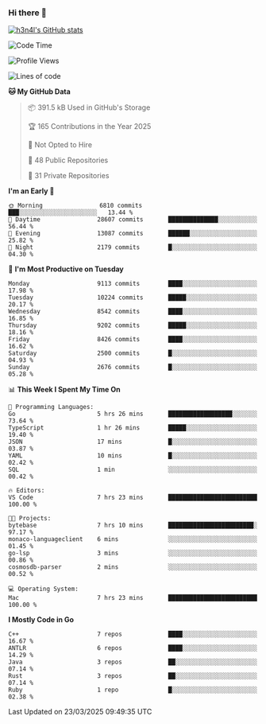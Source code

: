 ### Hi there 👋

[![h3n4l's GitHub stats](https://github-readme-stats.vercel.app/api?username=h3n4l&count_private=true&show_icons=true&theme=radical)](https://github.com/h3n4l/github-readme-stats)

<!--START_SECTION:waka-->
![Code Time](http://img.shields.io/badge/Code%20Time-2%2C104%20hrs%2044%20mins-blue)

![Profile Views](http://img.shields.io/badge/Profile%20Views-0-blue)

![Lines of code](https://img.shields.io/badge/From%20Hello%20World%20I%27ve%20Written-16.7%20million%20lines%20of%20code-blue)

**🐱 My GitHub Data** 

> 📦 391.5 kB Used in GitHub's Storage 
 > 
> 🏆 165 Contributions in the Year 2025
 > 
> 🚫 Not Opted to Hire
 > 
> 📜 48 Public Repositories 
 > 
> 🔑 31 Private Repositories 
 > 
**I'm an Early 🐤** 

```text
🌞 Morning                6810 commits        ███░░░░░░░░░░░░░░░░░░░░░░   13.44 % 
🌆 Daytime                28607 commits       ██████████████░░░░░░░░░░░   56.44 % 
🌃 Evening                13087 commits       ██████░░░░░░░░░░░░░░░░░░░   25.82 % 
🌙 Night                  2179 commits        █░░░░░░░░░░░░░░░░░░░░░░░░   04.30 % 
```
📅 **I'm Most Productive on Tuesday** 

```text
Monday                   9113 commits        ████░░░░░░░░░░░░░░░░░░░░░   17.98 % 
Tuesday                  10224 commits       █████░░░░░░░░░░░░░░░░░░░░   20.17 % 
Wednesday                8542 commits        ████░░░░░░░░░░░░░░░░░░░░░   16.85 % 
Thursday                 9202 commits        █████░░░░░░░░░░░░░░░░░░░░   18.16 % 
Friday                   8426 commits        ████░░░░░░░░░░░░░░░░░░░░░   16.62 % 
Saturday                 2500 commits        █░░░░░░░░░░░░░░░░░░░░░░░░   04.93 % 
Sunday                   2676 commits        █░░░░░░░░░░░░░░░░░░░░░░░░   05.28 % 
```


📊 **This Week I Spent My Time On** 

```text
💬 Programming Languages: 
Go                       5 hrs 26 mins       ██████████████████░░░░░░░   73.64 % 
TypeScript               1 hr 26 mins        █████░░░░░░░░░░░░░░░░░░░░   19.40 % 
JSON                     17 mins             █░░░░░░░░░░░░░░░░░░░░░░░░   03.87 % 
YAML                     10 mins             █░░░░░░░░░░░░░░░░░░░░░░░░   02.42 % 
SQL                      1 min               ░░░░░░░░░░░░░░░░░░░░░░░░░   00.42 % 

🔥 Editors: 
VS Code                  7 hrs 23 mins       █████████████████████████   100.00 % 

🐱‍💻 Projects: 
bytebase                 7 hrs 10 mins       ████████████████████████░   97.17 % 
monaco-languageclient    6 mins              ░░░░░░░░░░░░░░░░░░░░░░░░░   01.45 % 
go-lsp                   3 mins              ░░░░░░░░░░░░░░░░░░░░░░░░░   00.86 % 
cosmosdb-parser          2 mins              ░░░░░░░░░░░░░░░░░░░░░░░░░   00.52 % 

💻 Operating System: 
Mac                      7 hrs 23 mins       █████████████████████████   100.00 % 
```

**I Mostly Code in Go** 

```text
C++                      7 repos             ████░░░░░░░░░░░░░░░░░░░░░   16.67 % 
ANTLR                    6 repos             ████░░░░░░░░░░░░░░░░░░░░░   14.29 % 
Java                     3 repos             ██░░░░░░░░░░░░░░░░░░░░░░░   07.14 % 
Rust                     3 repos             ██░░░░░░░░░░░░░░░░░░░░░░░   07.14 % 
Ruby                     1 repo              █░░░░░░░░░░░░░░░░░░░░░░░░   02.38 % 
```




 Last Updated on 23/03/2025 09:49:35 UTC
<!--END_SECTION:waka-->

